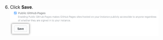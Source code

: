  6. Click **Save**.
    ![Save button](/assets/images/enterprise/business-accounts/pages-policies-save-button.png)
